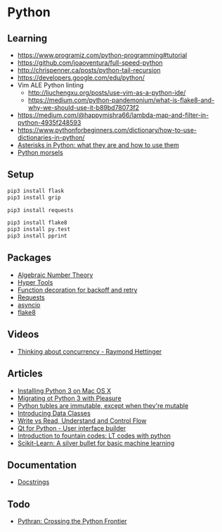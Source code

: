 # Python

## Learning

- https://www.programiz.com/python-programming#tutorial
- https://github.com/joaoventura/full-speed-python
- http://chrispenner.ca/posts/python-tail-recursion
- https://developers.google.com/edu/python/
- Vim ALE Python linting
  - http://liuchengxu.org/posts/use-vim-as-a-python-ide/
  - https://medium.com/python-pandemonium/what-is-flake8-and-why-we-should-use-it-b89bd78073f2
- https://medium.com/@happymishra66/lambda-map-and-filter-in-python-4935f248593
- https://www.pythonforbeginners.com/dictionary/how-to-use-dictionaries-in-python/
- [Asterisks in Python: what they are and how to use them](https://treyhunner.com/2018/10/asterisks-in-python-what-they-are-and-how-to-use-them/)
- [Python morsels](https://www.pythonmorsels.com)

## Setup

```bash
pip3 install flask
pip3 install grip

pip3 install requests

pip3 install flake8
pip3 install py.test
pip3 install pprint
```


## Packages

- [Algebraic Number Theory](https://github.com/louisabraham/algnuth)
- [Hyper Tools](http://hypertools.readthedocs.io/en/latest/#)
- [Function decoration for backoff and retry](https://github.com/litl/backoff/)
- [Requests](http://docs.python-requests.org/en/master/)
- [asyncio](https://docs.python.org/3/library/asyncio.html)
- [flake8](https://pypi.org/project/flake8/)

## Videos

- [Thinking about concurrency - Raymond Hettinger](
https://www.youtube.com/watch?v=Bv25Dwe84g0,
)


## Articles

- [Installing Python 3 on Mac OS X](
http://docs.python-guide.org/en/latest/starting/install3/osx/,
)
- [Migrating ot Python 3 with Pleasure](
https://github.com/arogozhnikov/python3_with_pleasure,
)
- [Python tubles are immutable,
 except when they're mutable](
https://inventwithpython.com/blog/2018/02/05/python-tuples-are-immutable-except-when-theyre-mutable/,
)
- [Introducing Data Classes](
https://blog.jetbrains.com/pycharm/2018/04/python-37-introducing-data-class/,
)
- [Write vs Read,
 Understand and Control Flow](
https://mail.python.org/pipermail/python-dev/2018-April/152991.html,
)
- [Qt for Python - User interface builder](
http://blog.qt.io/blog/2018/04/13/qt-for-python-is-coming-to-a-computer-near-you/,
)
- [Introduction to fountain codes: LT codes with python](
https://franpapers.com/en/algorithmic/2018-introduction-to-fountain-codes-lt-codes-with-python/,
)
- [Scikit-Learn: A silver bullet for basic machine learning](
https://medium.com/analytics-vidhya/scikit-learn-a-silver-bullet-for-basic-machine-learning-13c7d8b248ee,
)

## Documentation
- [Docstrings](https://www.python.org/dev/peps/pep-0257/)

## Todo

- [Pythran: Crossing the Python Frontier](
https://www.computer.org/csdl/mags/cs/2018/02/mcs2018020083.pdf,
)
